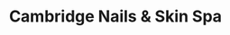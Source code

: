 ---
title: "Cambridge Nails & Skin Spa"
url: /cambridge/cambridge-nails-and-skin-spa/
shop: beauty
---